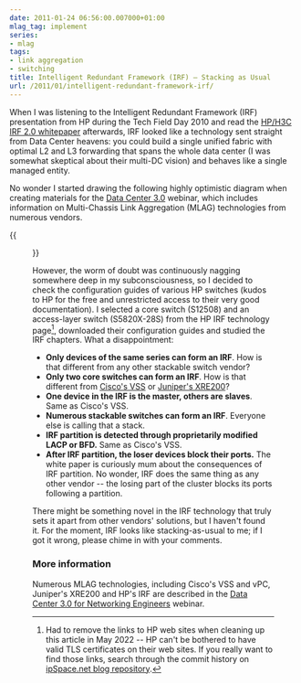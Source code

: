 ```yaml
---
date: 2011-01-24 06:56:00.007000+01:00
mlag_tag: implement
series:
- mlag
tags:
- link aggregation
- switching
title: Intelligent Redundant Framework (IRF) – Stacking as Usual
url: /2011/01/intelligent-redundant-framework-irf/
---
```

When I was listening to the Intelligent Redundant Framework (IRF) presentation from HP during the Tech Field Day 2010 and read the [HP/H3C IRF 2.0 whitepaper](http://www.h3c.com/portal/download.do?id=1027834) afterwards, IRF looked like a technology sent straight from Data Center heavens: you could build a single unified fabric with optimal L2 and L3 forwarding that spans the whole data center (I was somewhat skeptical about their multi-DC vision) and behaves like a single managed entity.

No wonder I started drawing the following highly optimistic diagram when creating materials for the [Data Center 3.0](https://www.ipspace.net/Data_Center_3.0_for_Networking_Engineers) webinar, which includes information on Multi-Chassis Link Aggregation (MLAG) technologies from numerous vendors.
<!--more-->
{{<figure src="/2011/01/s320-irf.png" caption="Oversimplified HP IRF design">}}

However, the worm of doubt was continuously nagging somewhere deep in my subconsciousness, so I decided to check the configuration guides of various HP switches (kudos to HP for the free and unrestricted access to their very good documentation). I selected a core switch (S12508) and an access-layer switch (S5820X-28S) from the HP IRF technology page[^NOLINK], downloaded their configuration guides and studied the IRF chapters. What a disappointment:

[^NOLINK]: Had to remove the links to HP web sites when cleaning up this article in May 2022 -- HP can't be bothered to have valid TLS certificates on their web sites. If you really want to find those links, search through the commit history on [ipSpace.net blog repository](https://github.com/ipspace/blog).

-   **Only devices of the same series can form an IRF**. How is that different from any other stackable switch vendor?
-   **Only two core switches can form an IRF**. How is that different from [Cisco's VSS](/2010/10/multi-chassis-link-aggregation-stacking/) or [Juniper's XRE200](/2010/11/multi-chassis-link-aggregation-mlag/)?
-   **One device in the IRF is the master, others are slaves**. Same as Cisco's VSS.
-   **Numerous stackable switches can form an IRF**. Everyone else is calling that a stack.
-   **IRF partition is detected through proprietarily modified LACP or BFD.** Same as Cisco's VSS.
-   **After IRF partition, the loser devices block their ports.** The white paper is curiously mum about the consequences of IRF partition. No wonder, IRF does the same thing as any other vendor -- the losing part of the cluster blocks its ports following a partition.

There might be something novel in the IRF technology that truly sets it apart from other vendors' solutions, but I haven't found it. For the moment, IRF looks like stacking-as-usual to me; if I got it wrong, please chime in with your comments.

### More information

Numerous MLAG technologies, including Cisco's VSS and vPC, Juniper's XRE200 and HP's IRF are described in the [Data Center 3.0 for Networking Engineers](https://www.ipspace.net/DC30) webinar.

